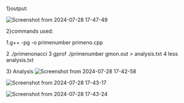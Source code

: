 1}output:

![Screenshot from 2024-07-28 17-47-49](https://github.com/user-attachments/assets/c557e8d1-ffd6-42d3-a975-5227c80ab3af)



2}commands used:

1.g++ -pg -o primenumber primeno.cpp

2 ./primenonacci
3 gprof ./primenumber gmon.out > analysis.txt
4 less analysis.txt



3} Analysis
![Screenshot from 2024-07-28 17-42-58](https://github.com/user-attachments/assets/6be721db-d12e-4918-9fb2-07490e634c9a)


![Screenshot from 2024-07-28 17-43-17](https://github.com/user-attachments/assets/58124b2b-801c-40b4-a7f0-bd8b2b46c750)



![Screenshot from 2024-07-28 17-43-24](https://github.com/user-attachments/assets/5f284282-977d-4e50-b28f-7e343a337b31)





